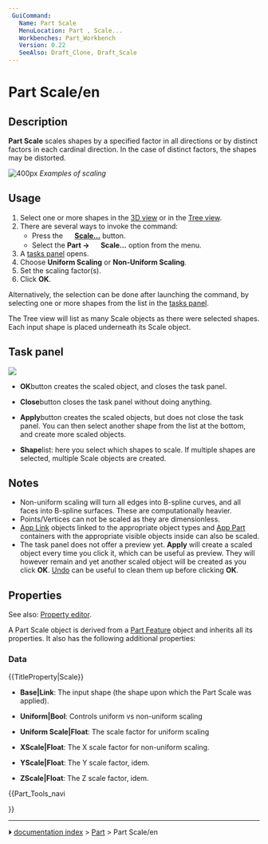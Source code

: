 ```yaml
---
 GuiCommand:
   Name: Part Scale
   MenuLocation: Part , Scale...
   Workbenches: Part_Workbench
   Version: 0.22
   SeeAlso: Draft_Clone, Draft_Scale
---
```


# Part Scale/en

## Description

**Part Scale** scales shapes by a specified factor in all directions or by distinct factors in each cardinal direction. In the case of distinct factors, the shapes may be distorted.

![400px](images/Part_Scale_demo.png) 
*Examples of scaling*

## Usage

1.  Select one or more shapes in the [3D view](3D_view.md) or in the [Tree view](Tree_view.md).
2.  There are several ways to invoke the command:
    -   Press the **<img src="images/Part_Scale.svg" width=16px> [Scale...](Part_Scale.md)** button.
    -   Select the **Part → <img src="images/Part_Scale.svg" width=16px> Scale...** option from the menu.
3.  A [tasks panel](#Task_panel.md) opens.
4.  Choose **Uniform Scaling** or **Non-Uniform Scaling**.
5.  Set the scaling factor(s).
6.  Click **OK**.

Alternatively, the selection can be done after launching the command, by selecting one or more shapes from the list in the [tasks panel](#Task_panel.md).

The Tree view will list as many Scale objects as there were selected shapes. Each input shape is placed underneath its Scale object.

## Task panel 

![](images/Part_Scale_dialog.png )

-    **OK**button creates the scaled object, and closes the task panel.

-    **Close**button closes the task panel without doing anything.

-    **Apply**button creates the scaled objects, but does not close the task panel. You can then select another shape from the list at the bottom, and create more scaled objects.

-    **Shape**list: here you select which shapes to scale. If multiple shapes are selected, multiple Scale objects are created.

## Notes

-   Non-uniform scaling will turn all edges into B-spline curves, and all faces into B-spline surfaces. These are computationally heavier.
-   Points/Vertices can not be scaled as they are dimensionless.
-   [App Link](App_Link.md) objects linked to the appropriate object types and [App Part](App_Part.md) containers with the appropriate visible objects inside can also be scaled.
-   The task panel does not offer a preview yet. **Apply** will create a scaled object every time you click it, which can be useful as preview. They will however remain and yet another scaled object will be created as you click **OK**. [Undo](Std_Undo.md) can be useful to clean them up before clicking **OK**.

## Properties

See also: [Property editor](Property_editor.md).

A Part Scale object is derived from a [Part Feature](Part_Feature.md) object and inherits all its properties. It also has the following additional properties:

### Data


{{TitleProperty|Scale}}

-    **Base|Link**: The input shape (the shape upon which the Part Scale was applied).

-    **Uniform|Bool**: Controls uniform vs non-uniform scaling

-    **Uniform Scale|Float**: The scale factor for uniform scaling

-    **XScale|Float**: The X scale factor for non-uniform scaling.

-    **YScale|Float**: The Y scale factor, idem.

-    **ZScale|Float**: The Z scale factor, idem.





{{Part_Tools_navi

}}



---
⏵ [documentation index](../README.md) > [Part](Part_Workbench.md) > Part Scale/en
